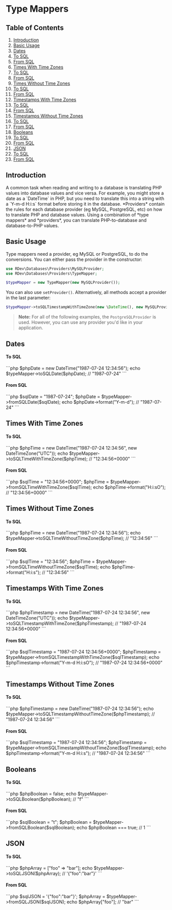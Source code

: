 # Type Mappers

## Table of Contents
1. [Introduction](#introduction)
2. [Basic Usage](#basic-usage)
3. [Dates](#dates)
  1. [To SQL](#dates-to-sql)
  2. [From SQL](#dates-from-sql)
4. [Times With Time Zones](#times-with-time-zones)
  1. [To SQL](#times-with-time-zones-to-sql)
  2. [From SQL](#times-with-time-zones-from-sql)
5. [Times Without Time Zones](#times-without-time-zones)
  1. [To SQL](#times-without-time-zones-to-sql)
  2. [From SQL](#times-without-time-zones-from-sql)
6. [Timestamps With Time Zones](#timestamps-with-time-zones)
  1. [To SQL](#timestamps-with-time-zones-to-sql)
  2. [From SQL](#timestamps-with-time-zones-from-sql)
7. [Timestamps Without Time Zones](#timestamps-without-time-zones)
  1. [To SQL](#timestamps-without-time-zones-to-sql)
  2. [From SQL](#timestamps-without-time-zones-from-sql)
8. [Booleans](#booleans)
  1. [To SQL](#booleans-to-sql)
  2. [From SQL](#booleans-from-sql)
9. [JSON](#json)
  1. [To SQL](#json-to-sql)
  2. [From SQL](#json-from-sql)

<h2 id="introduction">Introduction</h2>
A common task when reading and writing to a database is translating PHP values into database values and vice versa.  For example, you might store a date as a `DateTime` in PHP, but you need to translate this into a string with a `Y-m-d H:i:s` format before storing it in the database.  *Providers* contain the rules for each database provider (eg MySQL, PostgreSQL, etc) on how to translate PHP and database values.  Using a combination of *type mappers* and *providers*, you can translate PHP-to-database and database-to-PHP values.

<h2 id="basic-usage">Basic Usage</h2>
Type mappers need a provider, eg MySQL or PostgreSQL, to do the conversions.  You can either pass the provider in the constructor:

```php
use RDev\Databases\Providers\MySQLProvider;
use RDev\Databases\Providers\TypeMapper;

$typeMapper = new TypeMapper(new MySQLProvider());
```

You can also use `setProvider()`.  Alternatively, all methods accept a provider in the last parameter:

```php
$typeMapper->toSQLTimestampWithTimeZone(new \DateTime(), new MySQLProvider());
```

> **Note:** For all of the following examples, the `PostgreSQLProvider` is used.  However, you can use any provider you'd like in your application.

<h2 id="dates">Dates</h2>

<h4 id="dates-to-sql">To SQL</h4>
```php
$phpDate = new DateTime("1987-07-24 12:34:56");
echo $typeMapper->toSQLDate($phpDate); // "1987-07-24"
```

<h4 id="dates-from-sql">From SQL</h4>
```php
$sqlDate = "1987-07-24";
$phpDate = $typeMapper->fromSQLDate($sqlDate);
echo $phpDate->format("Y-m-d"); // "1987-07-24"
```

<h2 id="times-with-time-zones">Times With Time Zones</h2>

<h4 id="times-with-time-zones-to-sql">To SQL</h4>
```php
$phpTime = new DateTime("1987-07-24 12:34:56", new DateTimeZone("UTC"));
echo $typeMapper->toSQLTimeWithTimeZone($phpTime); // "12:34:56+0000"
```

<h4 id="times-with-time-zones-from-sql">From SQL</h4>
```php
$sqlTime = "12:34:56+0000";
$phpTime = $typeMapper->fromSQLTimeWithTimeZone($sqlTime);
echo $phpTime->format("H:i:sO"); // "12:34:56+0000"
```

<h2 id="times-without-time-zones">Times Without Time Zones</h2>

<h4 id="times-without-time-zones-to-sql">To SQL</h4>
```php
$phpTime = new DateTime("1987-07-24 12:34:56");
echo $typeMapper->toSQLTimeWithoutTimeZone($phpTime); // "12:34:56"
```

<h4 id="times-without-time-zones-from-sql">From SQL</h4>
```php
$sqlTime = "12:34:56";
$phpTime = $typeMapper->fromSQLTimeWithoutTimeZone($sqlTime);
echo $phpTime->format("H:i:s"); // "12:34:56"
```

<h2 id="timestamps-with-time-zones">Timestamps With Time Zones</h2>

<h4 id="timestamps-with-time-zones-to-sql">To SQL</h4>
```php
$phpTimestamp = new DateTime("1987-07-24 12:34:56", new DateTimeZone("UTC"));
echo $typeMapper->toSQLTimestampWithTimeZone($phpTimestamp); // "1987-07-24 12:34:56+0000"
```

<h4 id="timestamps-with-time-zones-from-sql">From SQL</h4>
```php
$sqlTimestamp = "1987-07-24 12:34:56+0000";
$phpTimestamp = $typeMapper->fromSQLTimestampWithTimeZone($sqlTimestamp);
echo $phpTimestamp->format("Y-m-d H:i:sO"); // "1987-07-24 12:34:56+0000"
```

<h2 id="timestamps-without-time-zones">Timestamps Without Time Zones</h2>

<h4 id="timestamps-without-time-zones-to-sql">To SQL</h4>
```php
$phpTimestamp = new DateTime("1987-07-24 12:34:56");
echo $typeMapper->toSQLTimestampWithoutTimeZone($phpTimestamp); // "1987-07-24 12:34:56"
```

<h4 id="timestamps-without-time-zones-from-sql">From SQL</h4>
```php
$sqlTimestamp = "1987-07-24 12:34:56";
$phpTimestamp = $typeMapper->fromSQLTimestampWithoutTimeZone($sqlTimestamp);
echo $phpTimestamp->format("Y-m-d H:i:s"); // "1987-07-24 12:34:56"
```

<h2 id="booleans">Booleans</h2>

<h4 id="booleans-to-sql">To SQL</h4>
```php
$phpBoolean = false;
echo $typeMapper->toSQLBoolean($phpBoolean); // "f"
```

<h4 id="booleans-from-sql">From SQL</h4>
```php
$sqlBoolean = "t";
$phpBoolean = $typeMapper->fromSQLBoolean($sqlBoolean);
echo $phpBoolean === true; // 1
```

<h2 id="json">JSON</h2>

<h4 id="json-to-sql">To SQL</h4>
```php
$phpArray = ["foo" => "bar"];
echo $typeMapper->toSQLJSON($phpArray); // '{"foo":"bar"}'
```

<h4 id="json-from-sql">From SQL</h4>
```php
$sqlJSON = '{"foo":"bar"}';
$phpArray = $typeMapper->fromSQLJSON($sqlJSON);
echo $phpArray["foo"]; // "bar"
```